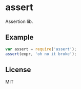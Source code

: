
# assert

  Assertion lib.

## Example

```js
var assert = require('assert');
assert(expr, 'oh no it broke');
```

## License

  MIT